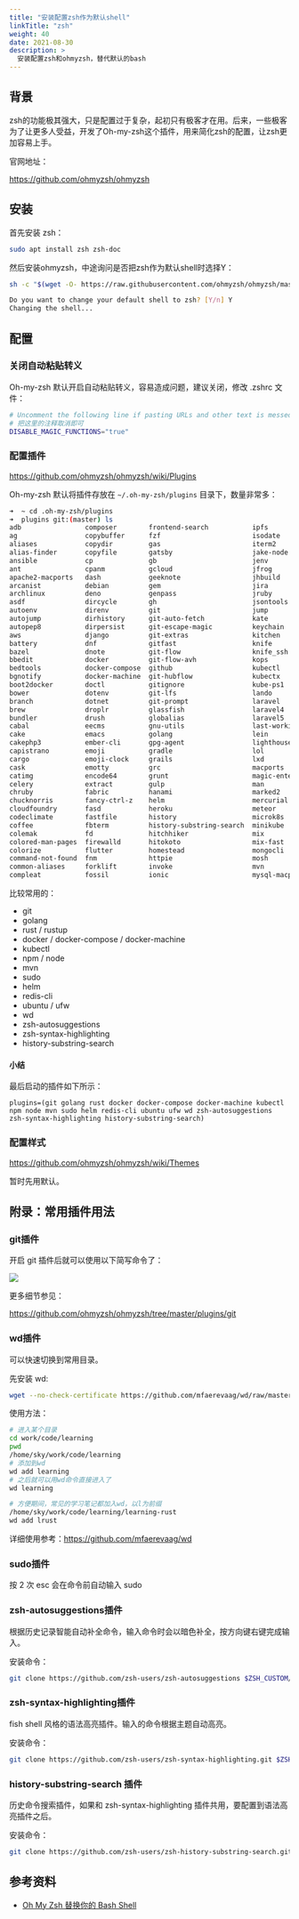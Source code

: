 ```yaml
---
title: "安装配置zsh作为默认shell"
linkTitle: "zsh"
weight: 40
date: 2021-08-30
description: >
  安装配置zsh和ohmyzsh，替代默认的bash
---
```




## 背景

zsh的功能极其强大，只是配置过于复杂，起初只有极客才在用。后来，一些极客为了让更多人受益，开发了Oh-my-zsh这个插件，用来简化zsh的配置，让zsh更加容易上手。

官网地址：

https://github.com/ohmyzsh/ohmyzsh

## 安装

首先安装 zsh：

```bash
sudo apt install zsh zsh-doc
```

然后安装ohmyzsh，中途询问是否把zsh作为默认shell时选择Y：

```bash
sh -c "$(wget -O- https://raw.githubusercontent.com/ohmyzsh/ohmyzsh/master/tools/install.sh)"

Do you want to change your default shell to zsh? [Y/n] Y
Changing the shell...
```

## 配置

### 关闭自动粘贴转义

Oh-my-zsh 默认开启自动粘贴转义，容易造成问题，建议关闭，修改 .zshrc 文件：

```bash
# Uncomment the following line if pasting URLs and other text is messed up.
# 把这里的注释取消即可
DISABLE_MAGIC_FUNCTIONS="true"
```

### 配置插件

https://github.com/ohmyzsh/ohmyzsh/wiki/Plugins

Oh-my-zsh 默认将插件存放在 `~/.oh-my-zsh/plugins` 目录下，数量非常多：

```bash
➜  ~ cd .oh-my-zsh/plugins 
➜  plugins git:(master) ls
adb                composer        frontend-search           ipfs              n98-magerun            redis-cli      terraform
ag                 copybuffer      fzf                       isodate           nanoc                  repo           textastic
aliases            copydir         gas                       iterm2            ng                     ripgrep        textmate
alias-finder       copyfile        gatsby                    jake-node         nmap                   ros            thefuck
ansible            cp              gb                        jenv              node                   rsync          themes
ant                cpanm           gcloud                    jfrog             nomad                  ruby           thor
apache2-macports   dash            geeknote                  jhbuild           npm                    rust           tig
arcanist           debian          gem                       jira              npx                    rustup         timer
archlinux          deno            genpass                   jruby             nvm                    rvm            tmux
asdf               dircycle        gh                        jsontools         oc                     safe-paste     tmux-cssh
autoenv            direnv          git                       jump              octozen                salt           tmuxinator
autojump           dirhistory      git-auto-fetch            kate              osx                    samtools       torrent
autopep8           dirpersist      git-escape-magic          keychain          otp                    sbt            transfer
aws                django          git-extras                kitchen           pass                   scala          tugboat
battery            dnf             gitfast                   knife             paver                  scd            ubuntu
bazel              dnote           git-flow                  knife_ssh         pep8                   screen         ufw
bbedit             docker          git-flow-avh              kops              percol                 scw            universalarchive
bedtools           docker-compose  github                    kubectl           per-directory-history  sdk            urltools
bgnotify           docker-machine  git-hubflow               kubectx           perl                   sfdx           vagrant
boot2docker        doctl           gitignore                 kube-ps1          perms                  sfffe          vagrant-prompt
bower              dotenv          git-lfs                   lando             phing                  shell-proxy    vault
branch             dotnet          git-prompt                laravel           pip                    shrink-path    vim-interaction
brew               droplr          glassfish                 laravel4          pipenv                 singlechar     vi-mode
bundler            drush           globalias                 laravel5          pj                     spring         virtualenv
cabal              eecms           gnu-utils                 last-working-dir  please                 sprunge        virtualenvwrapper
cake               emacs           golang                    lein              pm2                    ssh-agent      vscode
cakephp3           ember-cli       gpg-agent                 lighthouse        pod                    stack          vundle
capistrano         emoji           gradle                    lol               postgres               sublime        wakeonlan
cargo              emoji-clock     grails                    lxd               pow                    sublime-merge  wd
cask               emotty          grc                       macports          powder                 sudo           web-search
catimg             encode64        grunt                     magic-enter       powify                 supervisor     wp-cli
celery             extract         gulp                      man               profiles               suse           xcode
chruby             fabric          hanami                    marked2           pyenv                  svcat          yarn
chucknorris        fancy-ctrl-z    helm                      mercurial         pylint                 svn            yii
cloudfoundry       fasd            heroku                    meteor            python                 svn-fast-info  yii2
codeclimate        fastfile        history                   microk8s          rails                  swiftpm        yum
coffee             fbterm          history-substring-search  minikube          rake                   symfony        z
colemak            fd              hitchhiker                mix               rake-fast              symfony2       zbell
colored-man-pages  firewalld       hitokoto                  mix-fast          rand-quote             systemadmin    zeus
colorize           flutter         homestead                 mongocli          rbenv                  systemd        zoxide
command-not-found  fnm             httpie                    mosh              rbfu                   taskwarrior    zsh-interactive-cd
common-aliases     forklift        invoke                    mvn               react-native           terminitor     zsh-navigation-tools
compleat           fossil          ionic                     mysql-macports    rebar                  term_tab       zsh_reload
```

比较常用的：

- git
- golang
- rust / rustup
- docker / docker-compose / docker-machine
- kubectl
- npm / node
- mvn
- sudo
- helm
- redis-cli
- ubuntu / ufw
- wd
- zsh-autosuggestions
- zsh-syntax-highlighting
- history-substring-search

#### 小结

最后启动的插件如下所示：

```
plugins=(git golang rust docker docker-compose docker-machine kubectl npm node mvn sudo helm redis-cli ubuntu ufw wd zsh-autosuggestions zsh-syntax-highlighting history-substring-search)
```

### 配置样式

https://github.com/ohmyzsh/ohmyzsh/wiki/Themes

暂时先用默认。

## 附录：常用插件用法

### git插件

开启 git 插件后就可以使用以下简写命令了：

![](images/git-plugin.jpg)

更多细节参见：

https://github.com/ohmyzsh/ohmyzsh/tree/master/plugins/git

### wd插件

可以快速切换到常用目录。

先安装 wd:

```bash
wget --no-check-certificate https://github.com/mfaerevaag/wd/raw/master/install.sh -O - | sh
```

使用方法：

```bash
# 进入某个目录
cd work/code/learning
pwd
/home/sky/work/code/learning
# 添加到wd
wd add learning
# 之后就可以用wd命令直接进入了
wd learning

# 方便期间，常见的学习笔记都加入wd，以l为前缀
/home/sky/work/code/learning/learning-rust
wd add lrust
```

详细使用参考：https://github.com/mfaerevaag/wd 

### sudo插件

按 2 次 esc 会在命令前自动输入 sudo

### zsh-autosuggestions插件

根据历史记录智能自动补全命令，输入命令时会以暗色补全，按方向键右键完成输入。

安装命令：

```bash
git clone https://github.com/zsh-users/zsh-autosuggestions $ZSH_CUSTOM/plugins/zsh-autosuggestions
```

### zsh-syntax-highlighting插件

fish shell 风格的语法高亮插件。输入的命令根据主题自动高亮。

安装命令：

```bash
git clone https://github.com/zsh-users/zsh-syntax-highlighting.git $ZSH_CUSTOM/plugins/zsh-syntax-highlighting
```

### history-substring-search 插件

历史命令搜索插件，如果和 zsh-syntax-highlighting 插件共用，要配置到语法高亮插件之后。

安装命令：

```bash
git clone https://github.com/zsh-users/zsh-history-substring-search.git $ZSH_CUSTOM/plugins/history-substring-search
```

## 参考资料

- [Oh My Zsh 替换你的 Bash Shell](https://3w.vercel.app/2016/09/24/using-oh-my-zsh/)